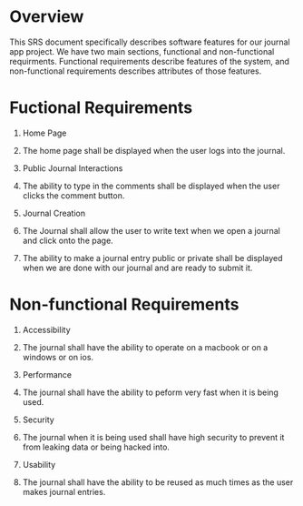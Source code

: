# Overview

This SRS document specifically describes software features for our journal app project.
We have two main sections, functional and non-functional requirments. Functional requirements
describe features of the system, and non-functional requirements describes attributes of those features.

# Fuctional Requirements

1. Home Page
  1. The home page shall be displayed when the user logs into the journal.

2. Public Journal Interactions
  1. The ability to type in the comments shall be displayed when the user clicks the comment button.

3. Journal Creation
  1. The Journal shall allow the user to write text when we open a journal and click onto the page.
  2. The ability to make a journal entry public or private shall be displayed when we are done with our journal and are ready to submit it.

# Non-functional Requirements

1. Accessibility
  1. The journal shall have the ability to operate on a macbook or on a windows or on ios.

2. Performance
  1. The journal shall have the ability to peform very fast when it is being used.

3. Security
  1. The journal when it is being used shall have high security to prevent it from leaking data or being hacked into.

4. Usability
  1. The journal shall have the ability to be reused as much times as the user makes journal entries.
